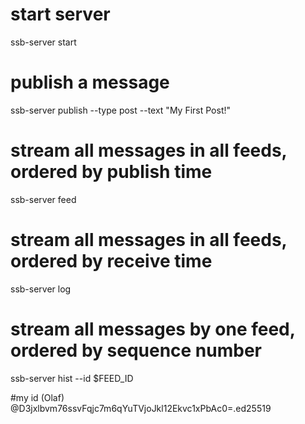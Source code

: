 # start server
ssb-server start

# publish a message
ssb-server publish --type post --text "My First Post!"

# stream all messages in all feeds, ordered by publish time
ssb-server feed

# stream all messages in all feeds, ordered by receive time
ssb-server log

# stream all messages by one feed, ordered by sequence number
ssb-server hist --id $FEED_ID

#my id (Olaf)
@D3jxlbvm76ssvFqjc7m6qYuTVjoJkl12Ekvc1xPbAc0=.ed25519
